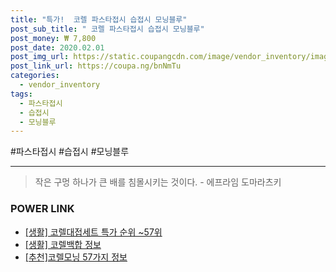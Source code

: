 ```yaml
--- 
title: "특가!  코렐 파스타접시 습접시 모닝블루" 
post_sub_title: " 코렐 파스타접시 습접시 모닝블루" 
post_money: ₩ 7,800 
post_date: 2020.02.01 
post_img_url: https://static.coupangcdn.com/image/vendor_inventory/images/2016/06/18/1/7/59765a2f-9288-44af-b54d-8108c7c66d05.jpg 
post_link_url: https://coupa.ng/bnNmTu 
categories: 
  - vendor_inventory 
tags: 
  - 파스타접시 
  - 습접시 
  - 모닝블루 
--- 
```

  #파스타접시 #습접시 #모닝블루 
<hr> 

> 작은 구멍 하나가 큰 배를 침몰시키는 것이다. - 에프라임 도마라츠키 


### POWER LINK

* <a href="https://blog.naver.com/sakai111/221783751558" target="_blank"> [생활] 코렐대접세트 특가 순위 ~57위</a>
* <a href="https://blog.naver.com/fash111/221768528302" target="_blank"> [생활] 코렐백합 정보 </a>
* <a href="https://blog.naver.com/fasyy4321/221792104395" target="_blank">[추천]코렐모닝 57가지 정보</a>
